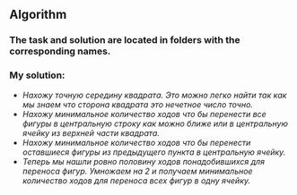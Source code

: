 ## Algorithm
### The task and solution are located in folders with the corresponding names.
### My solution:
- *Нахожу точную середину квадрата. Это можно легко найти так как мы знаем что сторона квадрата это нечетное число точно.*
- *Нахожу минимальное количество ходов что бы перенести все фигуры в центральную строку как можно ближе или в центральную ячейку из верхней части квадрата.*
- *Нахожу минимальное количество ходов что бы перенести оставшиеся фигуры из предыдущего пункта в центральную ячейку.*
- *Теперь мы нашли ровно половину ходов понадобившихся для переноса фигур. Умножаем на 2 и получаем минимальное количество ходов для переноса всех фигур в одну ячейку.*
